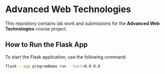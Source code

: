 # Advanced Web Technologies

This repository contains lab work and submissions for the **Advanced Web Technologies** course project.

## How to Run the Flask App

To start the Flask application, use the following command:

```bash
flask --app programName run --host=0.0.0.0
